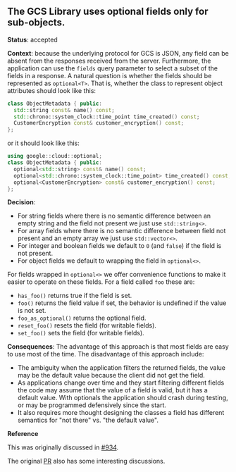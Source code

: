 ## The GCS Library uses optional fields only for sub-objects.

**Status**: accepted

**Context**: because the underlying protocol for GCS is JSON, any field can be
absent from the responses received from the server. Furthermore, the application
can use the `fields` query parameter to select a subset of the fields in a
response. A natural question is whether the fields should be represented as
`optional<T>`. That is, whether the class to represent object attributes should
look like this:

```C++
class ObjectMetadata { public:
  std::string const& name() const;
  std::chrono::system_clock::time_point time_created() const;
  CustomerEncryption const& customer_encryption() const;
};
```

or it should look like this:

```C++
using google::cloud::optional;
class ObjectMetadata { public:
  optional<std::string> const& name() const;
  optional<std::chrono::system_clock::time_point> time_created() const;
  optional<CustomerEncryption> const& customer_encryption() const;
};
```

**Decision**:

*   For string fields where there is no semantic difference between an empty
    string and the field not present we just use `std::string<>`.
*   For array fields where there is no semantic difference between field not
    present and an empty array we just use `std::vector<>`.
*   For integer and boolean fields we default to `0` (and `false`) if the field
    is not present.
*   For object fields we default to wrapping the field in `optional<>`.

For fields wrapped in `optional<>` we offer convenience functions to make it
easier to operate on these fields. For a field called `foo` these are:

*   `has_foo()` returns true if the field is set.
*   `foo()` returns the field value if set, the behavior is undefined if the
    value is not set.
*   `foo_as_optional()` returns the optional field.
*   `reset_foo()` resets the field (for writable fields).
*   `set_foo()` sets the field (for writable fields).

**Consequences**: The advantage of this approach is that most fields are easy to
use most of the time. The disadvantage of this approach include:

*   The ambiguity when the application filters the returned fields, the value
    may be the default value because the client did not get the field.
*   As applications change over time and they start filtering different fields
    the code may assume that the value of a field is valid, but it has a default
    value. With optionals the application should crash during testing, or may be
    programmed defensively since the start.
*   It also requires more thought designing the classes a field has different
    semantics for "not there" vs. "the default value".

**Reference**

This was originally discussed in
[#934](https://github.com/googleapis/google-cloud-cpp/issues/934).

The original [PR](https://github.com/googleapis/google-cloud-cpp/pull/1358) also
has some interesting discussions.
